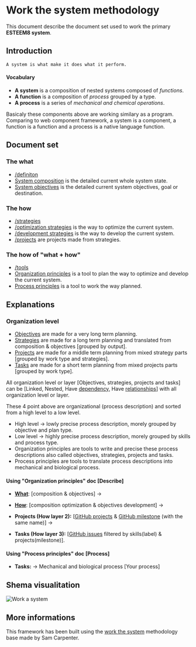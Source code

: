 # Work the system methodology

This document describe the document set used to work the primary **ESTEEM8 system**.

## Introduction

```
A system is what make it does what it perform.
```

#### Vocabulary
* **A system** is a composition of nested systems composed of _functions_.
* **A function** is a composition of _process_ grouped by a type.
* **A process** is a series of _mechanical and chemical operations_.

Basicaly these components above are working similary as a program. Comparing to web component framework, a system is a component, a function is a function and a process is a native language function.

## Document set
### The what

* [/definiton](https://github.com/esteem8app/esteem8app.github.io/tree/master/docs/work-the-system/definition)
 * [System composition](https://github.com/esteem8app/esteem8app.github.io/tree/master/docs/work-the-system/definition/system-composition.md) is the detailed current whole system state.
 * [System objectives](https://github.com/esteem8app/esteem8app.github.io/blob/master/docs/work-the-system/definition/system-objectives.md) is the detailed current system objectives, goal or destination.

### The how

 * [/strategies](https://github.com/esteem8app/esteem8app.github.io/tree/master/docs/work-the-system/strategies)
  * [/optimization strategies](https://github.com/esteem8app/esteem8app.github.io/tree/master/docs/work-the-system/strategies/optimization-strategies) is the way to optimize the current system.
  * [/development strategies](https://github.com/esteem8app/esteem8app.github.io/tree/master/docs/work-the-system/strategies/development-strategies) is the way to develop the current system.
  * [/projects](https://github.com/esteem8app/esteem8app.github.io/tree/master/docs/work-the-system/strategies/projects) are projects made from strategies.

### The how of "what + how"
 
 * [/tools](https://github.com/esteem8app/esteem8app.github.io/tree/master/docs/work-the-system/tools)
  * [Organization principles](https://github.com/esteem8app/esteem8app.github.io/blob/master/docs/work-the-system/tools/make-strategy-principles.md) is a tool to plan the way to optimize and develop the current system.
  * [Process principles](https://github.com/esteem8app/esteem8app.github.io/blob/master/docs/work-the-system/tools/process-strategy-principles.md) is a tool to work the way planned.
  
## Explanations
### Organization level

* [Objectives](https://github.com/esteem8app/esteem8app.github.io/blob/master/docs/work-the-system/definition/system-objectives.md) are made for a very long term planning.
* [Strategies](https://github.com/esteem8app/esteem8app.github.io/tree/master/docs/work-the-system/strategies) are made for a long term planning and translated from composition & objectives [grouped by output].
* [Projects](https://github.com/esteem8app/esteem8app.github.io/projects) are made for a middle term planning from mixed strategy parts [grouped by work type and strategies].
* [Tasks](https://github.com/esteem8app/esteem8app.github.io/issues) are made for a short term planning from mixed projects parts [grouped by work type].

All organization level or layer [Objectives, strategies, projects and tasks] can be [Linked, Nested, Have [dependency](https://en.wikipedia.org/wiki/Dependency_(project_management)), Have [relationships](https://www.google.com/search?q=entity+relationship+diagram)] with all organization level or layer.

These 4 point above are organizational (process description) and sorted from a high level to a low level.
 * High level -> lowly precise process description, morely grouped by objective and plan type.
 * Low level -> highly precise process description, morely grouped by skills and process type.
* Organization principles are tools to write and precise these process descriptions also called objectives, strategies, projects and tasks.
* Process principles are tools to translate process descriptions into mechanical and biological process.

#### Using "Organization principles" doc [Describe]

* [**What**](https://github.com/esteem8app/esteem8app.github.io/tree/master/docs/work-the-system/definition): [composition & objectives] ->

* [**How**](https://github.com/esteem8app/esteem8app.github.io/tree/master/docs/work-the-system/strategies): [composition optimization & objectives development] ->

* **Projects (How layer 2):** [[GitHub projects](https://github.com/esteem8app/esteem8app.github.io/projects) & [GitHub milestone](https://github.com/esteem8app/esteem8app.github.io/milestones) (with the same name)] ->

* **Tasks (How layer 3):** [[GitHub issues](https://github.com/esteem8app/esteem8app.github.io/issues) filtered by skills(label) & projects(milestone)].

#### Using "Process principles" doc [Process]

* **Tasks:** -> Mechanical and biological process [Your process]

## Shema visualitation

![Work a system](https://github.com/esteem8app/esteem8app.github.io/blob/master/docs/work-the-system/Work%20a%20system.png?raw=true)

## More informations

This framework has been built using the [work the system](http://www.workthesystem.com/) methodology base made by Sam Carpenter.
